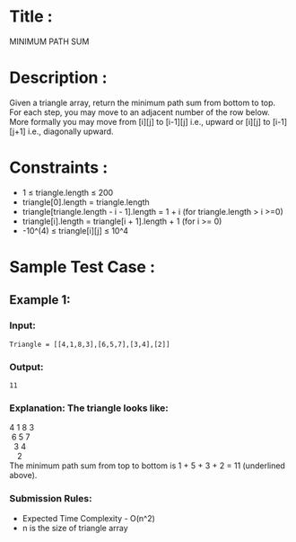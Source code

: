 # Title :
  MINIMUM PATH SUM

# Description :
  Given a triangle array, return the minimum path sum from bottom to top. <br>
  For each step, you may move to an adjacent number of the row below. <br>
  More formally you may move from [i][j] to [i-1][j] i.e., upward or [i][j] to [i-1][j+1] i.e., diagonally upward.
  
# Constraints :
  - 1 $\leq$ triangle.length $\leq$ 200 <br>
  - triangle[0].length = triangle.length <br>
  - triangle[triangle.length - i - 1].length = 1 + i     (for triangle.length > i >=0) <br> 
  - triangle[i].length = triangle[i + 1].length + 1      (for i >= 0) <br>
  - -10^(4) $\leq$ triangle[i][j] $\leq$ 10^4

# Sample Test Case :
##  Example 1:
###  Input: 
    Triangle = [[4,1,8,3],[6,5,7],[3,4],[2]]
###  Output:
    11
###  Explanation: The triangle looks like:
  4 1 8 3 <br>
  &nbsp;6 5 7 <br>
  &nbsp;&nbsp;3 4 <br>
  &emsp;2 <br>
  The minimum path sum from top to bottom is 1 + 5 + 3 + 2 = 11 (underlined above).
  
### Submission Rules:
  - Expected Time Complexity - O(n^2)
  - n is the size of triangle array
